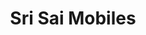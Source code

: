 ---
title: "Sri Sai Mobiles"
url: /trimulgherry-secunderabad/sri-sai-mobiles/
shop: mobile phone
---
